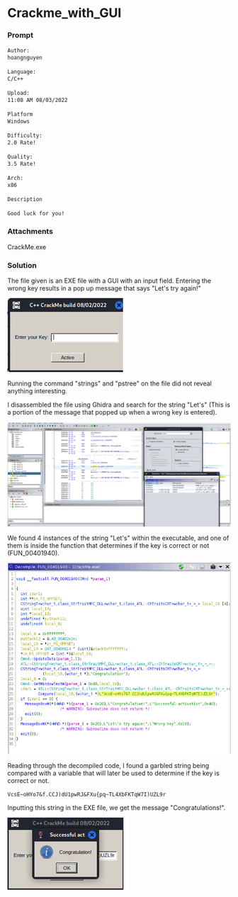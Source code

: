 # Crackme_with_GUI

### Prompt

```
Author:
hoangnguyen

Language:
C/C++

Upload:
11:08 AM 08/03/2022

Platform
Windows

Difficulty:
2.0 Rate!

Quality:
3.5 Rate!

Arch:
x86

Description

Good luck for you!
```

### Attachments

CrackMe.exe

### Solution

The file given is an EXE file with a GUI with an input field.
Entering the wrong key results in a pop up message that says "Let's try again!"

![Exe 1](images/exe1.png)

Running the command "strings" and "pstree" on the file did not reveal anything interesting.

I disassembled the file using Ghidra and search for the string "Let's" (This is a portion of the message that popped up when a wrong key is entered).

![Ghidra 1](images/ghidra1.png)

We found 4 instances of the string "Let's" within the executable, and one of them is inside the function that determines if the key is correct or not (FUN_00401940).

![Ghidra 2](images/ghidra2.png)

Reading through the decompiled code, I found a garbled string being compared with a variable that will later be used to determine if the key is correct or not.

```
VcsE~oHYo7&f.CCJ)dU1pwRJ&FXu{pq~TL4XbFKTqW7I)UZL9r
```

Inputting this string in the EXE file, we get the message "Congratulations!".

![Exe 2](images/exe2.png)
